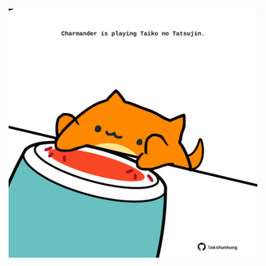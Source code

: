 <!-- built at 03/06/2025, 11:00:42 UTC -->
<p align="center">
  <img width="500" height="500" src="./ReadmeImage.svg">
</p>
